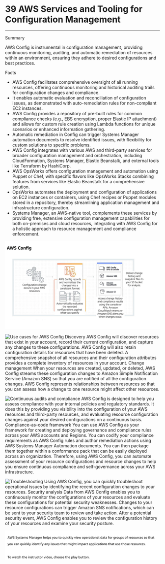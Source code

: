# 39 AWS Services and Tooling for Configuration Management



---

Summary

AWS Config is instrumental in configuration management, providing continuous monitoring, auditing, and automatic remediation of resources within an environment, ensuring they adhere to desired configurations and best practices.

Facts

- AWS Config facilitates comprehensive oversight of all running resources, offering continuous monitoring and historical auditing trails for configuration changes and compliance.
- It enables automatic evaluation and reconciliation of configuration issues, as demonstrated with auto-remediation rules for non-compliant EC2 instances.
- AWS Config provides a repository of pre-built rules for common compliance checks (e.g., EBS encryption, proper Elastic IP attachment) and allows for custom rule creation using Lambda functions for unique scenarios or enhanced information gathering.
- Automatic remediation in Config can trigger Systems Manager automation documents to resolve identified issues, with flexibility for custom solutions to specific problems.
- AWS Config integrates with various AWS and third-party services for broader configuration management and orchestration, including CloudFormation, Systems Manager, Elastic Beanstalk, and external tools like Terraform by HashiCorp.
- AWS OpsWorks offers configuration management and automation using Puppet or Chef, with specific flavors like OpsWorks Stacks combining features from services like Elastic Beanstalk for a comprehensive solution.
- OpsWorks automates the deployment and configuration of applications on EC2 instances or containers, using Chef recipes or Puppet modules stored in a repository, thereby streamlining application management and infrastructure configuration.
- Systems Manager, an AWS-native tool, complements these services by providing free, extensive configuration management capabilities for both on-premises and cloud resources, integrating with AWS Config for a holistic approach to resource management and compliance enforcement.



![AWS Config Configuration change occurs in your AWS resources AWS Config records and normalizes the changes into a consistent format Automatically evaluates the recorded configurations against what you specify AWS config APIs & Console Amazon SNS Amazon CloudWatch Amazon S3 Access change history and compliance results using the console or APIs. Amazon CloudWatch events or Amazon SNS alerts you when changes occur. Deliver change history and snapshot files to your S3 bucket for analysis. ](../../../media/AWS-DevOps-Module-11-39-AWS-Services-and-Tooling-for-Configuration-Management-image1.png)



![Use cases for AWS Config Discovery AWS Config will discover resources that exist in your account, record their current configuration, and capture any changes to these configurations. AWS Config will also retain configuration details for resources that have been deleted. A comprehensive snapshot of all resources and their configuration attributes provides a complete inventory of resources in your account. Change management When your resources are created, updated, or deleted, AWS Config streams these configuration changes to Amazon Simple Notification Service (Amazon SNS) so that you are notified of all the configuration changes. AWS Config represents relationships between resources so that you can assess how a change to one resource might affect other resources. ](../../../media/AWS-DevOps-Module-11-39-AWS-Services-and-Tooling-for-Configuration-Management-image2.png)



![Continuous audits and compliance AWS Config is designed to help you assess compliance with your internal policies and regulatory standards. It does this by providing you visibility into the configuration of your AWS resources and third-party resources, and evaluating resource configuration changes against your desired configurations on a continuous basis. Compliance-as-code framework You can use AWS Config as your framework for creating and deploying governance and compliance rules across your AWS accounts and Regions. You can codify your compliance requirements as AWS Config rules and author remediation actions using AWS Systems Manager Automation documents. You can then package them together within a conformance pack that can be easily deployed across an organization. Therefore, using AWS Config, you can automate assessment of your resource configurations and resource changes to help you ensure continuous compliance and self-governance across your AWS infrastructure. ](../../../media/AWS-DevOps-Module-11-39-AWS-Services-and-Tooling-for-Configuration-Management-image3.png)



![Troubleshooting Using AWS Config, you can quickly troubleshoot operational issues by identifying the recent configuration changes to your resources. Security analysis Data from AWS Config enables you to continuously monitor the configurations of your resources and evaluate these configurations for potential security weaknesses. Changes to your resource configurations can trigger Amazon SNS notifications, which can be sent to your security team to review and take action. After a potential security event, AWS Config enables you to review the configuration history of your resources and examine your security posture. ](../../../media/AWS-DevOps-Module-11-39-AWS-Services-and-Tooling-for-Configuration-Management-image4.png)



![AWS Systems Manager helps you to quickly view operational data for groups of resources so that you can quickly identify any issues that might impact applications that use those resources. To watch the instructor video, choose the play button. ](../../../media/AWS-DevOps-Module-11-39-AWS-Services-and-Tooling-for-Configuration-Management-image5.png)







